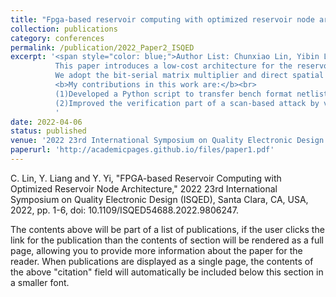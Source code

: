 ```yaml
---
title: "Fpga-based reservoir computing with optimized reservoir node architecture"
collection: publications
category: conferences
permalink: /publication/2022_Paper2_ISQED
excerpt: '<span style="color: blue;">Author List: Chunxiao Lin, Yibin Liang, Yang Yi</span><br> 
          This paper introduces a low-cost architecture for the reservoir neurons in echo state networks(ESNs).
          We adopt the bit-serial matrix multiplier and direct spatial implementation of the weight matrix to fully exploit the sparseness property.<br>
          <b>My contributions in this work are:</b><br>
          (1)Developed a Python script to transfer bench format netlist into Verilog circuit and add dynamic encrypted logic into it.<br>
          (2)Improved the verification part of a scan-based attack by verifying the Math model with the simulation on Modelsim.
          '
date: 2022-04-06
status: published
venue: '2022 23rd International Symposium on Quality Electronic Design (ISQED)'
paperurl: 'http://academicpages.github.io/files/paper1.pdf'
---
```


C. Lin, Y. Liang and Y. Yi, "FPGA-based Reservoir Computing with Optimized Reservoir Node Architecture," 2022 23rd International Symposium on Quality Electronic Design (ISQED), Santa Clara, CA, USA, 2022, pp. 1-6, doi: 10.1109/ISQED54688.2022.9806247.

The contents above will be part of a list of publications, if the user clicks the link for the publication than the contents of section will be rendered as a full page, allowing you to provide more information about the paper for the reader. When publications are displayed as a single page, the contents of the above "citation" field will automatically be included below this section in a smaller font.
